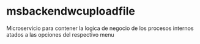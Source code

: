 # msbackendwcuploadfile

Microservicio para contener la logica de negocio de los procesos internos atados a las opciones del respectivo menu
